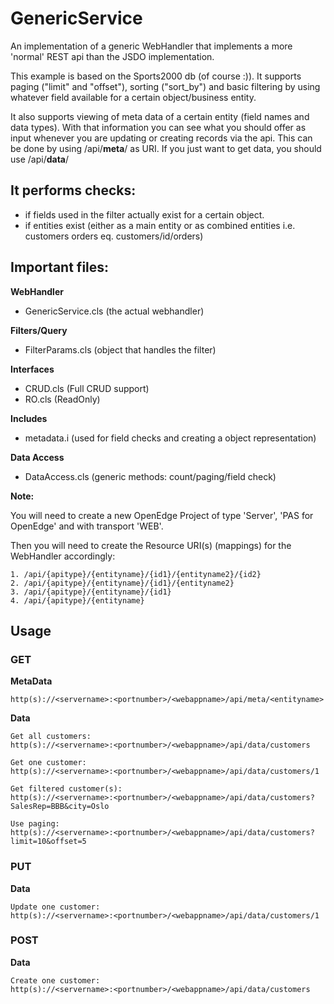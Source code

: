 # <h1>GenericService</h1>

An implementation of a generic WebHandler that implements a more 'normal' REST
api than the JSDO implementation.

This example is based on the Sports2000 db (of course :)).
It supports paging ("limit" and "offset"), sorting ("sort_by") and basic 
filtering by using whatever field available for a certain object/business entity.

It also supports viewing of meta data of a certain entity (field names and data types).
With that information you can see what you should offer as input whenever you are updating or creating records via the api.
This can be done by using /api/<b>meta</b>/ as URI.
If you just want to get data, you should use /api/<b>data</b>/

<h2>It performs checks:</h2>

- if fields used in the filter actually exist for a certain object.
- if entities exist (either as a main entity or as combined entities i.e. 
  customers orders eq. customers/id/orders)

<h2>Important files:</h2>

<b>WebHandler</b>
- GenericService.cls    (the actual webhandler)

<b>Filters/Query</b>
- FilterParams.cls      (object that handles the filter)

<b>Interfaces</b>
- CRUD.cls (Full CRUD support)
- RO.cls (ReadOnly)  

<b>Includes</b>
- metadata.i (used for field checks and creating a object representation)

<b>Data Access</b>
- DataAccess.cls      (generic methods: count/paging/field check)

<b>Note:</b>

You will need to create a new OpenEdge Project of type 'Server', 'PAS for OpenEdge' and with transport 'WEB'. 

Then you will need to create the Resource URI(s) (mappings) for the WebHandler accordingly:

    1. /api/{apitype}/{entityname}/{id1}/{entityname2}/{id2}
    2. /api/{apitype}/{entityname}/{id1}/{entityname2}
    3. /api/{apitype}/{entityname}/{id1}
    4. /api/{apitype}/{entityname}

<h2>Usage</h2>

<H3>GET</h3>

<b>MetaData</b>

    http(s)://<servername>:<portnumber>/<webappname>/api/meta/<entityname>

<b>Data</b>

    Get all customers: 
    http(s)://<servername>:<portnumber>/<webappname>/api/data/customers

    Get one customer:
    http(s)://<servername>:<portnumber>/<webappname>/api/data/customers/1
    
    Get filtered customer(s):
    http(s)://<servername>:<portnumber>/<webappname>/api/data/customers?SalesRep=BBB&city=Oslo
    
    Use paging:
    http(s)://<servername>:<portnumber>/<webappname>/api/data/customers?limit=10&offset=5
    
<H3>PUT</h3>

<b>Data</b>

    Update one customer:
    http(s)://<servername>:<portnumber>/<webappname>/api/data/customers/1
    

<H3>POST</h3>

<b>Data</b>

    Create one customer:
    http(s)://<servername>:<portnumber>/<webappname>/api/data/customers
